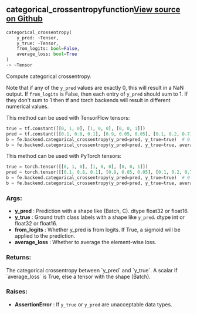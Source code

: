 ## categorical_crossentropy<span class="tag">function</span><a class="sourcelink" href=https://github.com/fastestimator/fastestimator/blob/r1.1/fastestimator/backend/categorical_crossentropy.py/#L25-L72>View source on Github</a>
```python
categorical_crossentropy(
	y_pred: ~Tensor,
	y_true: ~Tensor,
	from_logits: bool=False,
	average_loss: bool=True
)
-> ~Tensor
```
Compute categorical crossentropy.

Note that if any of the `y_pred` values are exactly 0, this will result in a NaN output. If `from_logits` is
False, then each entry of `y_pred` should sum to 1. If they don't sum to 1 then tf and torch backends will
result in different numerical values.

This method can be used with TensorFlow tensors:
```python
true = tf.constant([[0, 1, 0], [1, 0, 0], [0, 0, 1]])
pred = tf.constant([[0.1, 0.8, 0.1], [0.9, 0.05, 0.05], [0.1, 0.2, 0.7]])
b = fe.backend.categorical_crossentropy(y_pred=pred, y_true=true)  # 0.228
b = fe.backend.categorical_crossentropy(y_pred=pred, y_true=true, average_loss=False)  # [0.223, 0.105, 0.356]
```

This method can be used with PyTorch tensors:
```python
true = torch.tensor([[0, 1, 0], [1, 0, 0], [0, 0, 1]])
pred = torch.tensor([[0.1, 0.8, 0.1], [0.9, 0.05, 0.05], [0.1, 0.2, 0.7]])
b = fe.backend.categorical_crossentropy(y_pred=pred, y_true=true)  # 0.228
b = fe.backend.categorical_crossentropy(y_pred=pred, y_true=true, average_loss=False)  # [0.223, 0.105, 0.356]
```


<h3>Args:</h3>

* **y_pred** :  Prediction with a shape like (Batch, C). dtype float32 or float16.
* **y_true** :  Ground truth class labels with a shape like `y_pred`. dtype int or float32 or float16.
* **from_logits** :  Whether y_pred is from logits. If True, a sigmoid will be applied to the prediction.
* **average_loss** :  Whether to average the element-wise loss.

<h3>Returns:</h3>
    The categorical crossentropy between `y_pred` and `y_true`. A scalar if `average_loss` is True, else a    tensor with the shape (Batch).

<h3>Raises:</h3>

* **AssertionError** :  If `y_true` or `y_pred` are unacceptable data types.

